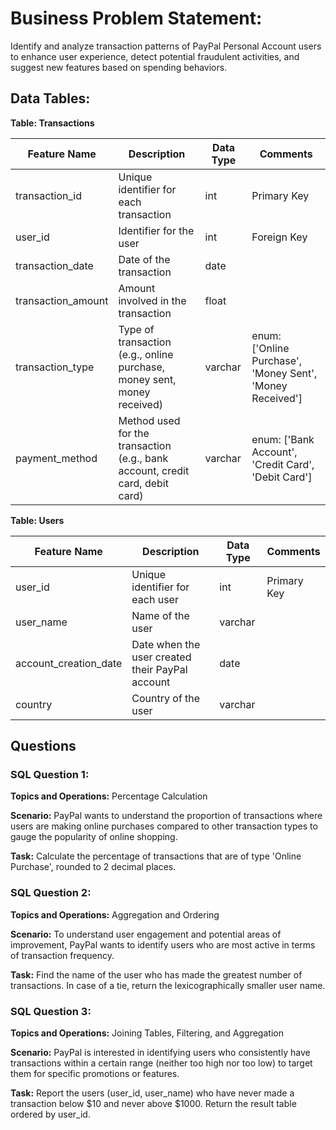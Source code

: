 # Business Problem Statement:
Identify and analyze transaction patterns of PayPal Personal Account users to enhance user experience, detect potential fraudulent activities, and suggest new features based on spending behaviors.

## Data Tables:

**Table: Transactions**

| Feature Name | Description | Data Type | Comments |
|--------------|-------------|----------|----------|
| transaction_id | Unique identifier for each transaction | int | Primary Key |
| user_id | Identifier for the user | int | Foreign Key |
| transaction_date | Date of the transaction | date | |
| transaction_amount | Amount involved in the transaction | float | |
| transaction_type | Type of transaction (e.g., online purchase, money sent, money received) | varchar | enum: ['Online Purchase', 'Money Sent', 'Money Received'] |
| payment_method | Method used for the transaction (e.g., bank account, credit card, debit card) | varchar | enum: ['Bank Account', 'Credit Card', 'Debit Card'] |

**Table: Users**

| Feature Name | Description | Data Type | Comments |
|--------------|-------------|----------|----------|
| user_id | Unique identifier for each user | int | Primary Key |
| user_name | Name of the user | varchar | |
| account_creation_date | Date when the user created their PayPal account | date | |
| country | Country of the user | varchar | |

## Questions

### SQL Question 1:
**Topics and Operations:** Percentage Calculation

**Scenario:**
PayPal wants to understand the proportion of transactions where users are making online purchases compared to other transaction types to gauge the popularity of online shopping.

**Task:**
Calculate the percentage of transactions that are of type 'Online Purchase', rounded to 2 decimal places.

### SQL Question 2:
**Topics and Operations:** Aggregation and Ordering

**Scenario:**
To understand user engagement and potential areas of improvement, PayPal wants to identify users who are most active in terms of transaction frequency.

**Task:**
Find the name of the user who has made the greatest number of transactions. In case of a tie, return the lexicographically smaller user name.

### SQL Question 3:

**Topics and Operations:** Joining Tables, Filtering, and Aggregation

**Scenario:**
PayPal is interested in identifying users who consistently have transactions within a certain range (neither too high nor too low) to target them for specific promotions or features.

**Task:**
Report the users (user_id, user_name) who have never made a transaction below $10 and never above $1000. Return the result table ordered by user_id.
